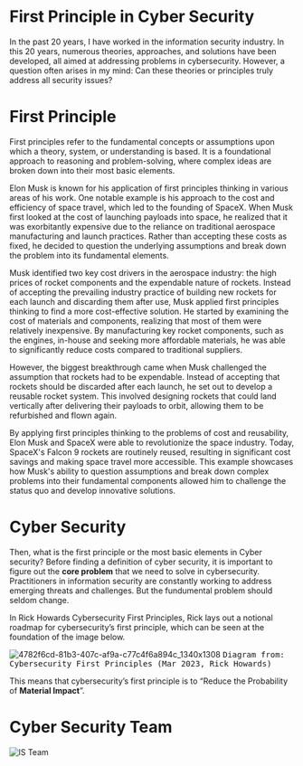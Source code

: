 # First Principle in Cyber Security

In the past 20 years, I have worked in the information security industry. In this 20 years, numerous theories, approaches, and solutions have been developed, all aimed at addressing problems in cybersecurity. However, a question often arises in my mind: Can these theories or principles truly address all security issues?

# First Principle
First principles refer to the fundamental concepts or assumptions upon which a theory, system, or understanding is based. It is a foundational approach to reasoning and problem-solving, where complex ideas are broken down into their most basic elements.

Elon Musk is known for his application of first principles thinking in various areas of his work. One notable example is his approach to the cost and efficiency of space travel, which led to the founding of SpaceX.  When Musk first looked at the cost of launching payloads into space, he realized that it was exorbitantly expensive due to the reliance on traditional aerospace manufacturing and launch practices. Rather than accepting these costs as fixed, he decided to question the underlying assumptions and break down the problem into its fundamental elements.

Musk identified two key cost drivers in the aerospace industry: the high prices of rocket components and the expendable nature of rockets. Instead of accepting the prevailing industry practice of building new rockets for each launch and discarding them after use, Musk applied first principles thinking to find a more cost-effective solution.  He started by examining the cost of materials and components, realizing that most of them were relatively inexpensive. By manufacturing key rocket components, such as the engines, in-house and seeking more affordable materials, he was able to significantly reduce costs compared to traditional suppliers.

However, the biggest breakthrough came when Musk challenged the assumption that rockets had to be expendable. Instead of accepting that rockets should be discarded after each launch, he set out to develop a reusable rocket system. This involved designing rockets that could land vertically after delivering their payloads to orbit, allowing them to be refurbished and flown again.

By applying first principles thinking to the problems of cost and reusability, Elon Musk and SpaceX were able to revolutionize the space industry. Today, SpaceX's Falcon 9 rockets are routinely reused, resulting in significant cost savings and making space travel more accessible.  This example showcases how Musk's ability to question assumptions and break down complex problems into their fundamental components allowed him to challenge the status quo and develop innovative solutions.

# Cyber Security
Then, what is the first principle or the most basic elements in Cyber security?  Before finding a definition of cyber security, it is important to figure out the **core problem** that we need to solve in cybersecurity.  Practitioners in information security are constantly working to address emerging threats and challenges.  But the fundumental problem should seldom change.

In Rick Howards Cybersecurity First Principles, Rick lays out a notional roadmap for cybersecurity’s first principle, which can be seen at the foundation of the image below.

![4782f6cd-81b3-407c-af9a-c77c4f6a894c_1340x1308](https://github.com/justinlaw360/firstprinciple/assets/4946026/41780960-06eb-4b06-9b77-b7ac03f67f52)
<kbd>Diagram from: Cybersecurity First Principles (Mar 2023, Rick Howards)<kbd>

This means that cybersecurity’s first principle is to “Reduce the Probability of **Material Impact**”.

# Cyber Security Team
![IS Team](https://github.com/justinlaw360/firstprinciple/assets/4946026/e1690335-44bc-4fd7-9e22-321ff50c5659)
